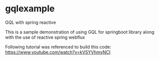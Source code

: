# gqlexample
GQL with spring reactive

This is a sample demonstration of using GQL for springboot library along with the use of reactive spring webflux

Following tutorial was referenced to build this code: https://www.youtube.com/watch?v=kVSYVhmvNCI
